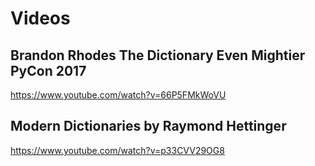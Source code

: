 # Videos

## Brandon Rhodes The Dictionary Even Mightier PyCon 2017

https://www.youtube.com/watch?v=66P5FMkWoVU

## Modern Dictionaries by Raymond Hettinger

https://www.youtube.com/watch?v=p33CVV29OG8